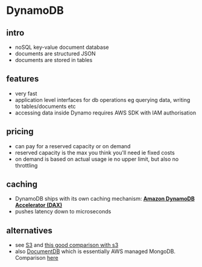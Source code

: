 # DynamoDB

## intro

- noSQL key-value document database
- documents are structured JSON
- documents are stored in tables

## features

- very fast
- application level interfaces for db operations eg querying data, writing to tables/documents etc
- accessing data inside Dynamo requires AWS SDK with IAM authorisation

## pricing

- can pay for a reserved capacity or on demand
- reserved capacity is the max you think you'll need ie fixed costs
- on demand is based on actual usage ie no upper limit, but also no throttling

## caching

- DynamoDB ships with its own caching mechanism: [**Amazon DynamoDB Accelerator (DAX)**](https://aws.amazon.com/dynamodb/dax/)
- pushes latency down to microseconds

## alternatives

- see [S3](./s3.md) and [this good comparison with s3](https://serverless.pub/s3-or-dynamodb/)
- also [DocumentDB](https://aws.amazon.com/documentdb/) which is essentially AWS managed MongoDB. Comparison [here](https://searchaws.techtarget.com/tip/DocumentDB-vs-DynamoDB-Compare-AWS-NoSQL-databases)

